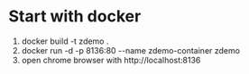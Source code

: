# Start with docker

1. docker build -t zdemo .
2. docker run -d -p 8136:80 --name zdemo-container zdemo
3. open chrome browser with http://localhost:8136
